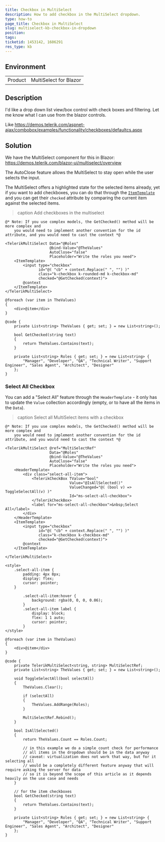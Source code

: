 ```yaml
---
title: Checkbox in MultiSelect
description: How to add checkbox in the MultiSelect dropdown.
type: how-to
page_title: Checkbox in MultiSelect
slug: multiselect-kb-checkbox-in-dropdown
position: 
tags: 
ticketid: 1453142, 1606291
res_type: kb
---
```


## Environment

<table>
    <tbody>
        <tr>
            <td>Product</td>
            <td>MultiSelect for Blazor</td>
        </tr>
    </tbody>
</table>


## Description

I'd like a drop down list view/box control with check boxes and filtering. Let me know what I can use from the blazor controls.

Like https://demos.telerik.com/aspnet-ajax/combobox/examples/functionality/checkboxes/defaultcs.aspx 


## Solution

We have the MultiSelect component for this in Blazor: https://demos.telerik.com/blazor-ui/multiselect/overview

The AutoClose feature allows the MultiSelect to stay open while the user selects the input.

The MultiSelect offers a highlighted state for the selected items already, yet if you want to add checkboxes, you can do that through the [`ItemTemplate`](slug:multiselect-templates#item-template) and you can get their `checked` attribute by comparing the current item against the selected items.

>caption Add checkboxes in the multiselect

````RAZOR
@* Note: If you use complex models, the GetChecked() method will be more complex and 
    you would need to implement another convention for the id attribute, and you would need to cast the context *@

<TelerikMultiSelect Data="@Roles"
                    @bind-Value="@TheValues"
                    AutoClose="false"
                    Placeholder="Write the roles you need">
    <ItemTemplate>
        <input type="checkbox"
               id="@( "cb" + context.Replace(" ", "") )"
               class="k-checkbox k-rounded-md k-checkbox-md"
               checked="@GetChecked(context)">
        @context
    </ItemTemplate>
</TelerikMultiSelect>

@foreach (var item in TheValues)
{
    <div>@item</div>
}

@code {
    private List<string> TheValues { get; set; } = new List<string>();

    bool GetChecked(string text)
    {
        return TheValues.Contains(text);
    }

    private List<string> Roles { get; set; } = new List<string> {
        "Manager", "Developer", "QA", "Technical Writer", "Support Engineer", "Sales Agent", "Architect", "Designer"
    };
}
````

### Select All Checkbox

You can add a "Select All" feature through the `HeaderTemplate` - it only has to update the `Value` collection accordingly (empty, or to have all the items in the `Data`).

>caption Select all MultiSelect items with a checkbox

````RAZOR
@* Note: If you use complex models, the GetChecked() method will be more complex and
    you would need to implement another convention for the id attribute, and you would need to cast the context *@
    
<TelerikMultiSelect @ref="MultiSelectRef"
                    Data="@Roles"
                    @bind-Value="@TheValues"
                    AutoClose="false"
                    Placeholder="Write the roles you need">
    <HeaderTemplate>
        <div class="select-all-item">
            <TelerikCheckBox TValue="bool"
                             Value="@IsAllSelected()"
                             ValueChanged="@( (bool v) => ToggleSelectAll(v) )"
                             Id="ms-select-all-checkbox">
            </TelerikCheckBox>
            <label for="ms-select-all-checkbox">&nbsp;Select All</label>
        </div>
    </HeaderTemplate>
    <ItemTemplate>
        <input type="checkbox"
               id="@( "cb" + context.Replace(" ", "") )"
               class="k-checkbox k-checkbox-md"
               checked="@GetChecked(context)">
        @context
    </ItemTemplate>

</TelerikMultiSelect>

<style>
    .select-all-item {
        padding: 4px 8px;
        display: flex;
        cursor: pointer;
    }

        .select-all-item:hover {
            background: rgba(0, 0, 0, 0.06);
        }
        .select-all-item label {
            display: block;
            flex: 1 1 auto;
            cursor: pointer;
        }
</style>

@foreach (var item in TheValues)
{
    <div>@item</div>
}

@code {
    private TelerikMultiSelect<string, string> MultiSelectRef;
    private List<string> TheValues { get; set; } = new List<string>();

    void ToggleSelectAll(bool selectAll)
    {
        TheValues.Clear();

        if (selectAll)
        {
            TheValues.AddRange(Roles);
        }

        MultiSelectRef.Rebind();
    }

    bool IsAllSelected()
    {
        return TheValues.Count == Roles.Count;

        // in this example we do a simple count check for performance
        // all items in the dropdown should be in the data anyway
        // caveat: virtualization does not work that way, but for it selecting all
        // would be a completely different feature anyway that will require asking the server for data
        // so it is beyond the scope of this article as it depends heavily on the use case and needs
    }

    // for the item checkboxes
    bool GetChecked(string text)
    {
        return TheValues.Contains(text);
    }

    private List<string> Roles { get; set; } = new List<string> {
        "Manager", "Developer", "QA", "Technical Writer", "Support Engineer", "Sales Agent", "Architect", "Designer"
    };
}
````
